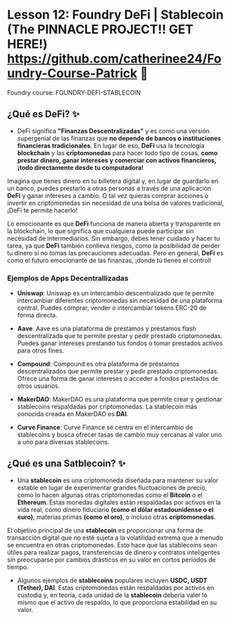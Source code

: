 # Lesson 12: Foundry DeFi | Stablecoin (The PINNACLE PROJECT!! GET HERE!) https://github.com/catherinee24/Foundry-Course-Patrick 🤩

Foundry course: FOUNDRY-DEFI-STABLECOIN

## ¿Qué es DeFi? ✨

- DeFi significa **"Finanzas Descentralizadas"** y es como una versión supergenial de las finanzas que **no depende de bancos o instituciones financieras tradicionales**. En lugar de eso, **DeFi** usa la tecnología **blockchain** y las **criptomonedas** para hacer todo tipo de cosas, **como prestar dinero, ganar intereses y comerciar con activos financieros, ¡todo directamente desde tu computadora!**

Imagina que tienes dinero en tu billetera digital y, en lugar de guardarlo en un banco, puedes prestarlo a otras personas a través de una aplicación **DeFi** y ganar intereses a cambio. O tal vez quieras comprar acciones o invertir en criptomonedas sin necesidad de una bolsa de valores tradicional, ¡DeFi te permite hacerlo!

Lo emocionante es que **DeFi** funciona de manera abierta y transparente en la blockchain, lo que significa que cualquiera puede participar sin necesidad de intermediarios. Sin embargo, debes tener cuidado y hacer tu tarea, ya que **DeFi** también conlleva riesgos, como la posibilidad de perder tu dinero si no tomas las precauciones adecuadas. Pero en general, **DeFi** es como el futuro emocionante de las finanzas, ¡donde tú tienes el control!

### Ejemplos de Apps Decentrallizadas

- **Uniswap**: Uniswap es un intercambio descentralizado que te permite intercambiar diferentes criptomonedas sin necesidad de una plataforma central. Puedes comprar, vender o intercambiar tokens ERC-20 de forma directa.

- **Aave**: Aave es una plataforma de préstamos y préstamos flash descentralizada que te permite prestar y pedir prestado criptomonedas. Puedes ganar intereses prestando tus fondos o tomar prestados activos para otros fines.

- **Compound**: Compound es otra plataforma de préstamos descentralizados que permite prestar y pedir prestado criptomonedas. Ofrece una forma de ganar intereses o acceder a fondos prestados de otros usuarios.

- **MakerDAO**: MakerDAO es una plataforma que permite crear y gestionar stablecoins respaldadas por criptomonedas. La stablecoin más conocida creada en MakerDAO es **DAI**.

- **Curve Finance**: Curve Finance se centra en el intercambio de stablecoins y busca ofrecer tasas de cambio muy cercanas al valor uno a uno para diversas stablecoins.

## ¿Qué es una Satblecoin? ✨

- Una **stablecoin** es una criptomoneda diseñada para mantener su valor estable en lugar de experimentar grandes fluctuaciones de precio, como lo hacen algunas otras criptomonedas como el **Bitcoin** o el **Ethereum**. Estas monedas digitales están respaldadas por activos en la vida real, como dinero fiduciario **(como el dólar estadounidense o el euro)**, materias primas **(como el oro)**, o incluso otras **criptomonedas**.

El objetivo principal de una **stablecoin** es proporcionar una forma de transacción digital que no esté sujeta a la volatilidad extrema que a menudo se encuentra en otras criptomonedas. Esto hace que las stablecoins sean útiles para realizar pagos, transferencias de dinero y contratos inteligentes sin preocuparse por cambios drásticos en su valor en cortos períodos de tiempo.

- Algunos ejemplos de **stablecoins** populares incluyen **USDC, USDT (Tether), DAI**. Estas criptomonedas están respaldadas por activos en custodia y, en teoría, cada unidad de la **stablecoin** debería valer lo mismo que el activo de respaldo, lo que proporciona estabilidad en su valor.
